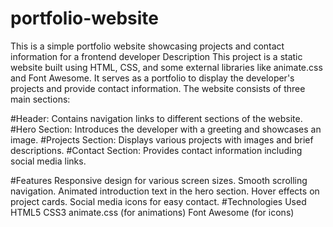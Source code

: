 # portfolio-website
This is a simple portfolio website showcasing projects and contact information for a frontend developer
Description
This project is a static website built using HTML, CSS, and some external libraries like animate.css and Font Awesome. It serves as a portfolio to display the developer's projects and provide contact information.
The website consists of three main sections:

#Header: Contains navigation links to different sections of the website.
#Hero Section: Introduces the developer with a greeting and showcases an image.
#Projects Section: Displays various projects with images and brief descriptions.
#Contact Section: Provides contact information including social media links.

#Features
Responsive design for various screen sizes.
Smooth scrolling navigation.
Animated introduction text in the hero section.
Hover effects on project cards.
Social media icons for easy contact.
#Technologies Used
HTML5
CSS3
animate.css (for animations)
Font Awesome (for icons)
